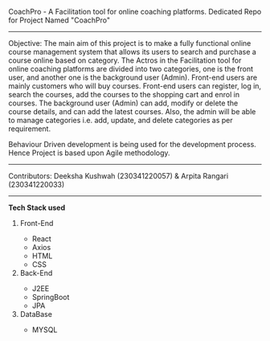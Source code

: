  CoachPro - A Facilitation tool for online coaching platforms.
Dedicated Repo for Project Named "CoachPro"
<hr>

Objective: The main aim of this project is to make a fully functional online course management system that allows its users to search and purchase a course online based on category. The Actros in the Facilitation tool for online coaching platforms are divided into two categories, one is the front user, and another one is the background user (Admin). Front-end users are mainly customers who will buy courses. Front-end users can register, log in, search the courses, add the courses to the shopping cart and enrol in courses. The background user (Admin) can add, modify or delete the course details, and can add the latest courses. Also, the admin will be able to manage categories i.e.  add, update, and delete categories as per requirement.

Behaviour Driven development is being used for the development process. Hence Project is based upon Agile methodology. 
<hr>

Contributors:   Deeksha Kushwah (230341220057)
                &
                Arpita Rangari (230341220033)

<hr>

<b>Tech Stack used </b>
<ol>
<li>Front-End</li>
  <ul>
  <li>React</li>
   <li>Axios</li>
   <li>HTML</li>
    <li>CSS</li>
</ul>
<li>Back-End</li>
<ul>
  <li>J2EE</li>
   <li>SpringBoot</li>
   <li>JPA</li>
</ul>
<li>DataBase</li>
<ul><li>MYSQL</li></ul>
  
</ol>



